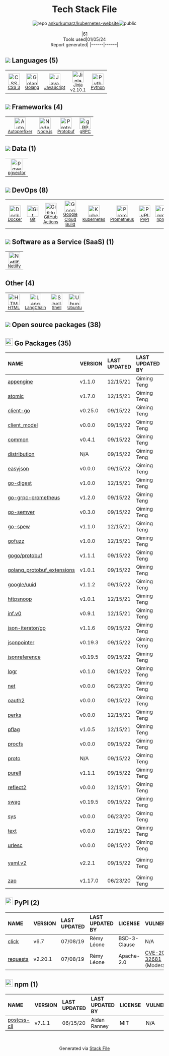 <!--
&lt;--- Readme.md Snippet without images Start ---&gt;
## Tech Stack
ankurkumarz/kubernetes-website is built on the following main stack:

- [Python](https://www.python.org) – Languages
- [Golang](http://golang.org/) – Languages
- [Node.js](http://nodejs.org/) – Frameworks (Full Stack)
- [JavaScript](https://developer.mozilla.org/en-US/docs/Web/JavaScript) – Languages
- [Kubernetes](http://kubernetes.io/) – Container Tools
- [Autoprefixer](https://github.com/postcss/autoprefixer) – CSS Pre-processors / Extensions
- [Jinja](https://palletsprojects.com/p/jinja/) – Templating Languages & Extensions
- [Prometheus](http://prometheus.io/) – Monitoring Tools
- [Netlify](https://www.netlify.com/) – Static Web Hosting
- [Ubuntu](http://www.ubuntu.com/) – Operating Systems
- [Protobuf](https://developers.google.com/protocol-buffers/) – Serialization Frameworks
- [Shell](https://en.wikipedia.org/wiki/Shell_script) – Shells
- [gRPC](https://grpc.io/) – Remote Procedure Call (RPC)
- [Google Cloud Build](https://cloud.google.com/cloud-build) – Continuous Deployment
- [GitHub Actions](https://github.com/features/actions) – Continuous Integration
- [LangChain](https://github.com/hwchase17/langchain) – Large Language Model Tools
- [pgvector](https://github.com/pgvector/pgvector/) – Database Tools
- [Docker](https://www.docker.com/) – Virtual Machine Platforms & Containers

Full tech stack [here](/techstack.md)

&lt;--- Readme.md Snippet without images End ---&gt;

&lt;--- Readme.md Snippet with images Start ---&gt;
## Tech Stack
ankurkumarz/kubernetes-website is built on the following main stack:

- <img width='25' height='25' src='https://img.stackshare.io/service/993/pUBY5pVj.png' alt='Python'/> [Python](https://www.python.org) – Languages
- <img width='25' height='25' src='https://img.stackshare.io/service/1005/O6AczwfV_400x400.png' alt='Golang'/> [Golang](http://golang.org/) – Languages
- <img width='25' height='25' src='https://img.stackshare.io/service/1011/n1JRsFeB_400x400.png' alt='Node.js'/> [Node.js](http://nodejs.org/) – Frameworks (Full Stack)
- <img width='25' height='25' src='https://img.stackshare.io/service/1209/javascript.jpeg' alt='JavaScript'/> [JavaScript](https://developer.mozilla.org/en-US/docs/Web/JavaScript) – Languages
- <img width='25' height='25' src='https://img.stackshare.io/service/1885/21_d3cvM.png' alt='Kubernetes'/> [Kubernetes](http://kubernetes.io/) – Container Tools
- <img width='25' height='25' src='https://img.stackshare.io/service/2202/72d087642cfce6fef6f2dabec5bf49e8_400x400.png' alt='Autoprefixer'/> [Autoprefixer](https://github.com/postcss/autoprefixer) – CSS Pre-processors / Extensions
- <img width='25' height='25' src='https://img.stackshare.io/service/2303/New_Project__20_.png' alt='Jinja'/> [Jinja](https://palletsprojects.com/p/jinja/) – Templating Languages & Extensions
- <img width='25' height='25' src='https://img.stackshare.io/service/2501/default_3cf1b307194b26782be5cb209d30360580ae5b3c.png' alt='Prometheus'/> [Prometheus](http://prometheus.io/) – Monitoring Tools
- <img width='25' height='25' src='https://img.stackshare.io/service/2748/default_5dfbb146cf22182bca88c7d07f2515a5888fc12a.jpg' alt='Netlify'/> [Netlify](https://www.netlify.com/) – Static Web Hosting
- <img width='25' height='25' src='https://img.stackshare.io/service/3511/cof_orange_hex.jpg' alt='Ubuntu'/> [Ubuntu](http://www.ubuntu.com/) – Operating Systems
- <img width='25' height='25' src='https://img.stackshare.io/service/4393/ma2jqJKH_400x400.png' alt='Protobuf'/> [Protobuf](https://developers.google.com/protocol-buffers/) – Serialization Frameworks
- <img width='25' height='25' src='https://img.stackshare.io/service/4631/default_c2062d40130562bdc836c13dbca02d318205a962.png' alt='Shell'/> [Shell](https://en.wikipedia.org/wiki/Shell_script) – Shells
- <img width='25' height='25' src='https://img.stackshare.io/service/4670/default_d811b0ac72205af84aca21f967594338580be913.png' alt='gRPC'/> [gRPC](https://grpc.io/) – Remote Procedure Call (RPC)
- <img width='25' height='25' src='https://img.stackshare.io/service/9309/PoHJY3K8_400x400.jpg' alt='Google Cloud Build'/> [Google Cloud Build](https://cloud.google.com/cloud-build) – Continuous Deployment
- <img width='25' height='25' src='https://img.stackshare.io/service/11563/actions.png' alt='GitHub Actions'/> [GitHub Actions](https://github.com/features/actions) – Continuous Integration
- <img width='25' height='25' src='https://img.stackshare.io/service/48790/default_5b6c6b73f1ff3775c85d2a1ba954cb87e30cbf13.jpg' alt='LangChain'/> [LangChain](https://github.com/hwchase17/langchain) – Large Language Model Tools
- <img width='25' height='25' src='https://img.stackshare.io/service/109221/default_b888cdf5617d936aa6aacf130911906955508639.png' alt='pgvector'/> [pgvector](https://github.com/pgvector/pgvector/) – Database Tools
- <img width='25' height='25' src='https://img.stackshare.io/service/586/n4u37v9t_400x400.png' alt='Docker'/> [Docker](https://www.docker.com/) – Virtual Machine Platforms & Containers

Full tech stack [here](/techstack.md)

&lt;--- Readme.md Snippet with images End ---&gt;
-->
<div align="center">

# Tech Stack File
![](https://img.stackshare.io/repo.svg "repo") [ankurkumarz/kubernetes-website](https://github.com/ankurkumarz/kubernetes-website)![](https://img.stackshare.io/public_badge.svg "public")
<br/><br/>
|61<br/>Tools used|01/05/24 <br/>Report generated|
|------|------|
</div>

## <img src='https://img.stackshare.io/languages.svg'/> Languages (5)
<table><tr>
  <td align='center'>
  <img width='36' height='36' src='https://img.stackshare.io/service/6727/css.png' alt='CSS 3'>
  <br>
  <sub><a href="https://developer.mozilla.org/en-US/docs/Web/CSS/CSS3">CSS 3</a></sub>
  <br>
  <sub></sub>
</td>

<td align='center'>
  <img width='36' height='36' src='https://img.stackshare.io/service/1005/O6AczwfV_400x400.png' alt='Golang'>
  <br>
  <sub><a href="http://golang.org/">Golang</a></sub>
  <br>
  <sub></sub>
</td>

<td align='center'>
  <img width='36' height='36' src='https://img.stackshare.io/service/1209/javascript.jpeg' alt='JavaScript'>
  <br>
  <sub><a href="https://developer.mozilla.org/en-US/docs/Web/JavaScript">JavaScript</a></sub>
  <br>
  <sub></sub>
</td>

<td align='center'>
  <img width='36' height='36' src='https://img.stackshare.io/service/2303/New_Project__20_.png' alt='Jinja'>
  <br>
  <sub><a href="https://palletsprojects.com/p/jinja/">Jinja</a></sub>
  <br>
  <sub>v2.10.1</sub>
</td>

<td align='center'>
  <img width='36' height='36' src='https://img.stackshare.io/service/993/pUBY5pVj.png' alt='Python'>
  <br>
  <sub><a href="https://www.python.org">Python</a></sub>
  <br>
  <sub></sub>
</td>

</tr>
</table>

## <img src='https://img.stackshare.io/frameworks.svg'/> Frameworks (4)
<table><tr>
  <td align='center'>
  <img width='36' height='36' src='https://img.stackshare.io/service/2202/72d087642cfce6fef6f2dabec5bf49e8_400x400.png' alt='Autoprefixer'>
  <br>
  <sub><a href="https://github.com/postcss/autoprefixer">Autoprefixer</a></sub>
  <br>
  <sub></sub>
</td>

<td align='center'>
  <img width='36' height='36' src='https://img.stackshare.io/service/1011/n1JRsFeB_400x400.png' alt='Node.js'>
  <br>
  <sub><a href="http://nodejs.org/">Node.js</a></sub>
  <br>
  <sub></sub>
</td>

<td align='center'>
  <img width='36' height='36' src='https://img.stackshare.io/service/4393/ma2jqJKH_400x400.png' alt='Protobuf'>
  <br>
  <sub><a href="https://developers.google.com/protocol-buffers/">Protobuf</a></sub>
  <br>
  <sub></sub>
</td>

<td align='center'>
  <img width='36' height='36' src='https://img.stackshare.io/service/4670/default_d811b0ac72205af84aca21f967594338580be913.png' alt='gRPC'>
  <br>
  <sub><a href="https://grpc.io/">gRPC</a></sub>
  <br>
  <sub></sub>
</td>

</tr>
</table>

## <img src='https://img.stackshare.io/databases.svg'/> Data (1)
<table><tr>
  <td align='center'>
  <img width='36' height='36' src='https://img.stackshare.io/service/109221/default_b888cdf5617d936aa6aacf130911906955508639.png' alt='pgvector'>
  <br>
  <sub><a href="https://github.com/pgvector/pgvector/">pgvector</a></sub>
  <br>
  <sub></sub>
</td>

</tr>
</table>

## <img src='https://img.stackshare.io/devops.svg'/> DevOps (8)
<table><tr>
  <td align='center'>
  <img width='36' height='36' src='https://img.stackshare.io/service/586/n4u37v9t_400x400.png' alt='Docker'>
  <br>
  <sub><a href="https://www.docker.com/">Docker</a></sub>
  <br>
  <sub></sub>
</td>

<td align='center'>
  <img width='36' height='36' src='https://img.stackshare.io/service/1046/git.png' alt='Git'>
  <br>
  <sub><a href="http://git-scm.com/">Git</a></sub>
  <br>
  <sub></sub>
</td>

<td align='center'>
  <img width='36' height='36' src='https://img.stackshare.io/service/11563/actions.png' alt='GitHub Actions'>
  <br>
  <sub><a href="https://github.com/features/actions">GitHub Actions</a></sub>
  <br>
  <sub></sub>
</td>

<td align='center'>
  <img width='36' height='36' src='https://img.stackshare.io/service/9309/PoHJY3K8_400x400.jpg' alt='Google Cloud Build'>
  <br>
  <sub><a href="https://cloud.google.com/cloud-build">Google Cloud Build</a></sub>
  <br>
  <sub></sub>
</td>

<td align='center'>
  <img width='36' height='36' src='https://img.stackshare.io/service/1885/21_d3cvM.png' alt='Kubernetes'>
  <br>
  <sub><a href="http://kubernetes.io/">Kubernetes</a></sub>
  <br>
  <sub></sub>
</td>

<td align='center'>
  <img width='36' height='36' src='https://img.stackshare.io/service/2501/default_3cf1b307194b26782be5cb209d30360580ae5b3c.png' alt='Prometheus'>
  <br>
  <sub><a href="http://prometheus.io/">Prometheus</a></sub>
  <br>
  <sub></sub>
</td>

<td align='center'>
  <img width='36' height='36' src='https://img.stackshare.io/service/12572/-RIWgodF_400x400.jpg' alt='PyPI'>
  <br>
  <sub><a href="https://pypi.org/">PyPI</a></sub>
  <br>
  <sub></sub>
</td>

<td align='center'>
  <img width='36' height='36' src='https://img.stackshare.io/service/1120/lejvzrnlpb308aftn31u.png' alt='npm'>
  <br>
  <sub><a href="https://www.npmjs.com/">npm</a></sub>
  <br>
  <sub></sub>
</td>

</tr>
</table>

## <img src='https://img.stackshare.io/saas.svg'/> Software as a Service (SaaS) (1)
<table><tr>
  <td align='center'>
  <img width='36' height='36' src='https://img.stackshare.io/service/2748/default_5dfbb146cf22182bca88c7d07f2515a5888fc12a.jpg' alt='Netlify'>
  <br>
  <sub><a href="https://www.netlify.com/">Netlify</a></sub>
  <br>
  <sub></sub>
</td>

</tr>
</table>

## Other (4)
<table><tr>
  <td align='center'>
  <img width='36' height='36' src='https://img.stackshare.io/service/2270/no-img-open-source.png' alt='HTML'>
  <br>
  <sub><a href="http://">HTML</a></sub>
  <br>
  <sub></sub>
</td>

<td align='center'>
  <img width='36' height='36' src='https://img.stackshare.io/service/48790/default_5b6c6b73f1ff3775c85d2a1ba954cb87e30cbf13.jpg' alt='LangChain'>
  <br>
  <sub><a href="https://github.com/hwchase17/langchain">LangChain</a></sub>
  <br>
  <sub></sub>
</td>

<td align='center'>
  <img width='36' height='36' src='https://img.stackshare.io/service/4631/default_c2062d40130562bdc836c13dbca02d318205a962.png' alt='Shell'>
  <br>
  <sub><a href="https://en.wikipedia.org/wiki/Shell_script">Shell</a></sub>
  <br>
  <sub></sub>
</td>

<td align='center'>
  <img width='36' height='36' src='https://img.stackshare.io/service/3511/cof_orange_hex.jpg' alt='Ubuntu'>
  <br>
  <sub><a href="http://www.ubuntu.com/">Ubuntu</a></sub>
  <br>
  <sub></sub>
</td>

</tr>
</table>


## <img src='https://img.stackshare.io/group.svg' /> Open source packages (38)</h2>

## <img width='24' height='24' src='https://img.stackshare.io/service/21112/default_1346bbda8fe03e4dce5601323a3ca47a10c1ae36.png'/> Go Packages (35)

|NAME|VERSION|LAST UPDATED|LAST UPDATED BY|LICENSE|VULNERABILITIES|
|:------|:------|:------|:------|:------|:------|
|[appengine](https://pkg.go.dev/google.golang.org/appengine)|v1.1.0|12/15/21|Qiming Teng |Apache-2.0|N/A|
|[atomic](https://pkg.go.dev/go.uber.org/atomic)|v1.7.0|12/15/21|Qiming Teng |MIT|N/A|
|[client-go](https://pkg.go.dev/k8s.io/client-go)|v0.25.0|09/15/22|Qiming Teng |Apache-2.0|N/A|
|[client_model](https://pkg.go.dev/github.com/prometheus/client_model)|v0.0.0|09/15/22|Qiming Teng |Apache-2.0|N/A|
|[common](https://pkg.go.dev/github.com/prometheus/common)|v0.4.1|09/15/22|Qiming Teng |Apache-2.0|N/A|
|[distribution](https://pkg.go.dev/github.com/docker/distribution)|N/A|09/15/22|Qiming Teng |Apache-2.0|N/A|
|[easyjson](https://pkg.go.dev/github.com/mailru/easyjson)|v0.0.0|09/15/22|Qiming Teng |MIT|N/A|
|[go-digest](https://pkg.go.dev/github.com/opencontainers/go-digest)|v1.0.0|12/15/21|Qiming Teng |Other|N/A|
|[go-grpc-prometheus](https://pkg.go.dev/github.com/grpc-ecosystem/go-grpc-prometheus)|v1.2.0|09/15/22|Qiming Teng |Apache-2.0|N/A|
|[go-semver](https://pkg.go.dev/github.com/coreos/go-semver)|v0.3.0|09/15/22|Qiming Teng |Apache-2.0|N/A|
|[go-spew](https://pkg.go.dev/github.com/davecgh/go-spew)|v1.1.0|12/15/21|Qiming Teng |ISC|N/A|
|[gofuzz](https://pkg.go.dev/github.com/google/gofuzz)|v1.0.0|12/15/21|Qiming Teng |Apache-2.0|N/A|
|[gogo/protobuf](https://pkg.go.dev/github.com/gogo/protobuf)|v1.1.1|09/15/22|Qiming Teng |Other|[CVE-2021-3121](https://github.com/advisories/GHSA-c3h9-896r-86jm) (High)|
|[golang_protobuf_extensions](https://pkg.go.dev/github.com/matttproud/golang_protobuf_extensions)|v1.0.1|09/15/22|Qiming Teng |Apache-2.0|N/A|
|[google/uuid](https://pkg.go.dev/github.com/google/uuid)|v1.1.2|09/15/22|Qiming Teng |BSD-3-Clause|N/A|
|[httpsnoop](https://pkg.go.dev/github.com/felixge/httpsnoop)|v1.0.1|12/15/21|Qiming Teng |MIT|N/A|
|[inf.v0](https://pkg.go.dev/gopkg.in/inf.v0)|v0.9.1|12/15/21|Qiming Teng |BSD-3-Clause|N/A|
|[json-iterator/go](https://pkg.go.dev/github.com/json-iterator/go)|v1.1.6|09/15/22|Qiming Teng |MIT|N/A|
|[jsonpointer](https://pkg.go.dev/github.com/go-openapi/jsonpointer)|v0.19.3|09/15/22|Qiming Teng |Apache-2.0|N/A|
|[jsonreference](https://pkg.go.dev/github.com/go-openapi/jsonreference)|v0.19.5|09/15/22|Qiming Teng |Apache-2.0|N/A|
|[logr](https://pkg.go.dev/github.com/go-logr/logr)|v0.1.0|09/15/22|Qiming Teng |Apache-2.0|N/A|
|[net](https://pkg.go.dev/golang.org/x/net)|v0.0.0|06/23/20|Qiming Teng |BSD-3-Clause|N/A|
|[oauth2](https://pkg.go.dev/golang.org/x/oauth2)|v0.0.0|09/15/22|Qiming Teng |BSD-3-Clause|N/A|
|[perks](https://pkg.go.dev/github.com/beorn7/perks)|v0.0.0|12/15/21|Qiming Teng |MIT|N/A|
|[pflag](https://pkg.go.dev/github.com/spf13/pflag)|v1.0.5|12/15/21|Qiming Teng |BSD-3-Clause|N/A|
|[procfs](https://pkg.go.dev/github.com/prometheus/procfs)|v0.0.0|09/15/22|Qiming Teng |Apache-2.0|N/A|
|[proto](https://pkg.go.dev/github.com/golang/protobuf/proto)|N/A|09/15/22|Qiming Teng |BSD-3-Clause|N/A|
|[purell](https://pkg.go.dev/github.com/PuerkitoBio/purell)|v1.1.1|09/15/22|Qiming Teng |BSD-3-Clause|N/A|
|[reflect2](https://pkg.go.dev/github.com/modern-go/reflect2)|v0.0.0|12/15/21|Qiming Teng |Apache-2.0|N/A|
|[swag](https://pkg.go.dev/github.com/go-openapi/swag)|v0.19.5|09/15/22|Qiming Teng |Apache-2.0|N/A|
|[sys](https://pkg.go.dev/golang.org/x/sys)|v0.0.0|06/23/20|Qiming Teng |BSD-3-Clause|N/A|
|[text](https://pkg.go.dev/golang.org/x/text)|v0.0.0|12/15/21|Qiming Teng |BSD-3-Clause|N/A|
|[urlesc](https://pkg.go.dev/github.com/PuerkitoBio/urlesc)|v0.0.0|09/15/22|Qiming Teng |BSD-3-Clause|N/A|
|[yaml.v2](https://pkg.go.dev/gopkg.in/yaml.v2)|v2.2.1|09/15/22|Qiming Teng |LGPL-3.0|[CVE-2019-11254](https://github.com/advisories/GHSA-wxc4-f4m6-wwqv) (Moderate)|
|[zap](https://pkg.go.dev/go.uber.org/zap)|v1.17.0|06/23/20|Qiming Teng |MIT|N/A|


## <img width='24' height='24' src='https://img.stackshare.io/service/12572/-RIWgodF_400x400.jpg'/> PyPI (2)

|NAME|VERSION|LAST UPDATED|LAST UPDATED BY|LICENSE|VULNERABILITIES|
|:------|:------|:------|:------|:------|:------|
|[click](https://pypi.org/project/click)|v6.7|07/08/19|Rémy Léone |BSD-3-Clause|N/A|
|[requests](https://pypi.org/project/requests)|v2.20.1|07/08/19|Rémy Léone |Apache-2.0|[CVE-2023-32681](https://github.com/advisories/GHSA-j8r2-6x86-q33q) (Moderate)|


## <img width='24' height='24' src='https://img.stackshare.io/service/1120/lejvzrnlpb308aftn31u.png'/> npm (1)

|NAME|VERSION|LAST UPDATED|LAST UPDATED BY|LICENSE|VULNERABILITIES|
|:------|:------|:------|:------|:------|:------|
|[postcss-cli](https://www.npmjs.com/postcss-cli)|v7.1.1|06/15/20|Aidan Ranney |MIT|N/A|

<br/>
<div align='center'>

Generated via [Stack File](https://github.com/marketplace/stack-file)
